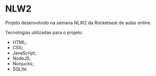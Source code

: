 # NLW2
Projeto desenvolvido na semana NLW2 da Rocketseat de aulas online.

Tecnologias utilizadas para o projeto:
- HTML;
- CSS;
- JavaScript;
- NodeJS;
- Nunjucks;
- SQLite.
